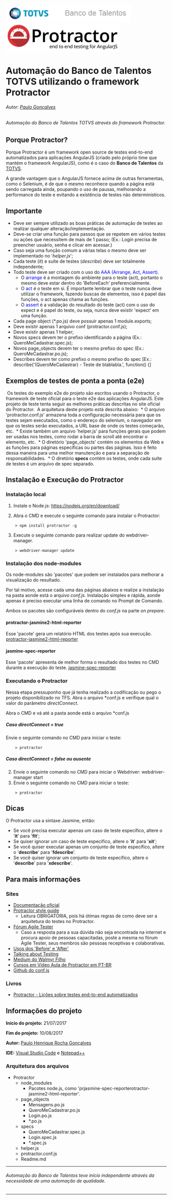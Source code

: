 ﻿
![picture alt](TOTVS-Banco_de_Talentos.png "TOTVS - Banco de Talentos")
![picture alt](protractor-pequeno.png "Protractor - end to end testing for AngularJS")

# Automação do Banco de Talentos TOTVS utilizando o framework Protractor

###### Autor: [Paulo Gonçalves](https://www.linkedin.com/in/paulo-goncalves/)
###### Automação do Banco de Talentos TOTVS através do framework Protractor.

 ## Porque Protractor?
 
 Porque Protractor é um framework open source de testes end-to-end automatizados para aplicações AngularJS (criado pelo próprio time que mantém o framework AngularJS), como é o caso do **Banco de Talentos** da [TOTVS](https://www.totvs.com/).
 
 A grande vantagem que o AngularJS fornece acima de outras ferramentas, como o Selenium, é de que o mesmo reconhece quando a página está sendo carregada ainda, poupando o uso de pausas, melhorando a performance do teste e evitando a existência de testes não determinísticos. 

 ## Importante
 * Deve ser sempre utilizado as boas práticas de automação de testes ao realizar qualquer alteração/implementação.
 * Deve-se criar uma função para passos que se repetem em vários testes ou ações que necessitem de mais de 1 passo; (Ex.: Login precisa de preencher usuário, senha e clicar em acessar.)
 * Caso seja uma função comum a várias telas o mesmo deve ser implementado no '*helper.js*';
 * Cada teste (*it*) e suíte de testes (*describe*) deve ser totalmente independente;
 * Todo teste deve ser criado com o uso do <font color="blue">AAA (Arrange, Act, Assert)</font>.
	* O <font color="blue">arrange</font> é a montagem do ambiente para o teste (act), portanto o mesmo deve estar dentro do 'BeforeEach' preferencialmente.
	* O <font color="blue">act</font> é o teste em si. É importante lembrar que o teste nunca deve utilizar o framework, fazendo buscas de elementos, isso é papel das funções, o act apenas chama as funções.
	* O <font color="blue">assert</font> é a validação do resultado do teste (act) com o uso do expect e é papel do teste, ou seja, nunca deve existir 'expect' em uma função. 
 * Cada page object (*.po.js) deve possuir apenas 1 module.exports;
 * Deve existir apenas 1 arquivo conf (protractor.conf.js);
 * Deve existir apenas 1 helper;
 * Novos specs devem ter o prefixo identificando a página (Ex.: QueroMeCadastrar.spec.js);
 * Novos page_objects devem ter o mesmo prefixo do spec (Ex.: QueroMeCadastrar.po.js);
 * Describes devem ter como prefixo o mesmo prefixo do spec [Ex.: describe('(QueroMeCadastrar) - Teste de blablabla.', function() {]

## Exemplos de testes de ponta a ponta (e2e)
 Os testes do exemplo e2e do projeto são escritos usando o Protractor, o framework de teste oficial para o teste e2e das aplicações AngularJS.
 Este projeto de teste tenta seguir as melhores práticas descritas no site oficial do Protractor.
 A arquitetura deste projeto está descrita abaixo:
 * O arquivo 'protractor.conf.js' armazena toda a configuração necessária para que os testes sejam executados, como o endereço do selenium, o navegador em que os testes serão executados, a URL base de onde os testes começarão, etc.
 * Existe também um arquivo 'helper.js' para funções gerais que podem ser usadas nos testes, como rodar a barra de scroll até encontrar o elemento, etc.
 * O diretório 'page_objects' contém os elementos da Web e as funções para páginas específicas ou partes das páginas. Isso é feito dessa maneira para uma melhor manutenção e para a separação
	de responsabilidades.
 * O diretório **specs** contém os testes, onde cada suíte de testes é um arquivo de spec separado.

## Instalação e Execução do Protractor

### Instalação local

1. Instale o Node.js:
https://nodejs.org/en/download/

2. Abra o CMD e execute o seguinte comando para instalar o Protractor:
```
	> npm install protractor -g
```
3. Execute o seguinte comando para realizar update do webdriver-manager.
```
	> webdriver-manager update
```

### Instalação dos node-modules
 Os node-modules são 'pacotes' que podem ser instalados para melhorar a visualização do resultado.


 Por tal motivo, acesse cada uma das páginas abaixos e realize a instalação na pasta aonde está o arquivo *conf.js*.
 Instalação simples e rápida, aonde apenas é preciso executar uma linha de comando no Prompt de Comando.

 Ambos os pacotes são configuráveis dentro do *conf.js* na parte *on prepare*.

#### protractor-jasmine2-html-reporter
 Esse 'pacote' gera um relatório HTML dos testes após sua execução.
[protractor-jasmine2-html-reporter](https://www.npmjs.com/package/protractor-jasmine2-html-reporter)

#### jasmine-spec-reporter
 Esse 'pacote' apresenta de melhor forma o resultado dos testes no CMD durante a execução do teste.
[jasmine-spec-reporter](https://www.npmjs.com/package/jasmine-spec-reporter)

### Executando o Protractor

 Nessa etapa pressuponho que já tenha realizado a codificação ou pego o projeto disponibilizado no TFS.
 Abra o arquivo \*conf.js e verifique qual o valor do parâmetro *directConnect*.

 Abra o CMD e vá até a pasta aonde está o arquivo *conf.js

##### Caso *directConnect = true*
 Envie o seguinte comando no CMD para iniciar o teste:
```
	> protractor
```
	
##### Caso *directConnect = false* ou ausente
2. Envie o seguinte comando no CMD para iniciar o Webdriver:
	webdriver-manager start
3. Envie o seguinte comando no CMD para iniciar o teste:
```
	> protractor
```

## Dicas
 O Protractor usa a sintaxe Jasmine, então:
 * Se você precisa executar apenas um caso de teste específico, altere o '**it**' para '**fit**';
 * Se quiser ignorar um caso de teste específico, altere o '**it**' para '**xit**';
 * Se você quiser executar apenas um conjunto de teste específico, altere o '**describe**' para '**fdescribe**'.
 * Se você quiser ignorar um conjunto de teste específico, altere o '**describe**' para '**xdescribe**'.
 
## Para mais informações
### Sites
 * [Documentação oficial](http://www.protractortest.org/#/)
 * [Protractor style guide](https://github.com/angular/protractor/blob/master/docs/style-guide.md#page-objects)
	 * Leitura OBRIGATÓRIA, pois há ótimas regras de como deve ser a arquitetura do testes no Protractor.
 * [Fórum Agile Tester](https://agiletesters.com.br)
   * Caso a resposta para a sua dúvida não seja encontrada na internet e procura apoio de pessoas capacitadas, poste a mesma no fórum Agile Tester, seus membros são pessoas receptivas e colaborativas. 
 * [Usos dos 'Before' e 'After'](http://timothymartin.azurewebsites.net/protractor-before-and-afters/)
 * [Talking about Testing](https://talkingabouttesting.com/)
 * [Medium do Walmyr Filho](https://medium.com/@walmyrlimaesilv)
 * [Cursos em Vídeo Aula de Protractor em PT-BR](http://code-squad.com/curso/Curso-Protractor-Automacao-de-testes-end-to-end-para-aplicacoes-Angular-JS/avulso)
 * [Github do conf.js](https://github.com/angular/protractor/blob/5.1.2/lib/config.ts)
 
### Livros

 * [Protractor - Lições sobre testes end-to-end automatizados](https://www.casadocodigo.com.br/products/livro-protractor)

## Informações do projeto
 
 **Início do projeto:**
 21/07/2017

 **Fim do projeto:**
 10/08/2017

 **Autor:**
 [Paulo Henrique Rocha Gonçalves](https://www.linkedin.com/in/paulo-goncalves/)

 **IDE:** [Visual Studio Code](https://code.visualstudio.com/) e [Notepad++](https://notepad-plus-plus.org/download/v7.4.2.html)

### Arquitetura dos arquivos

* Protractor
	* node_modules
		* Pacotes node.js, como 'prjasmine-spec-reporterotractor-jasmine2-html-reporter'.
	* page_objects
		* Mensagens.po.js
		* QueroMeCadastrar.po.js
		* Login.po.js
		* *.po.js
	* specs
		* QueroMeCadastrar.spec.js
		* Login.spec.js
		* *.spec.js
	* helper.js
	* protractor.conf.js
	* Readme.md

- - - -
###### Automação do Banco de Talentos teve início independente através da necessidade de uma automação de qualidade.
- - - -
